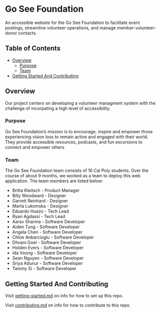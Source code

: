 # Go See Foundation

An accessible website for the Go See Foundation to facilitate event postings, streamline volunteer operations, and manage member-volunteer-donor contacts.

## Table of Contents

- [Overview](#overview)
  - [Purpose](#purpose)
  - [Team](#team)
- [Getting Started And Contributing](#getting-started-and-contributing)

## Overview

Our project centers on developing a volunteer managment system with the challenge of incorpating a high level of accessibility.

### Purpose

Go See Foundation’s mission is to encourage, inspire and empower those experiencing vision loss to remain active and engaged with their world. They provide accessible resources, podcasts, and fun excursions to connect and empower others


### Team

The Go See Foundation team consists of 16 Cal Poly students. Over the course of about 9 months, we worked as a team to deploy this web application. The team members are listed below:

- Britta Kleitsch - Product Manager
- Billy Woodward - Designer
- Garrett Reinhard - Designer
- Marta Lukomska - Designer
- Eduardo Huezo - Tech Lead
- Ryan Agdassi - Tech Lead
- Aarav Sharma - Software Developer
- Aiden Tung - Software Developer
- Angela Chen - Software Developer
- Chloe Anbarcioglu - Software Developer
- Dhvani Goel - Software Developer
- Holden Evers - Software Developer
- Ida Voong - Software Developer
- Sean Nguyen - Software Developer
- Sriya Adunur - Software Developer
- Tammy Si - Software Developer


## Getting Started And Contributing

Visit [getting-started.md](docs/getting-started.md) on info for how to set up this repo.

Visit [contributing.md](docs/contributing.md) on info for how to contribute to this repo.
